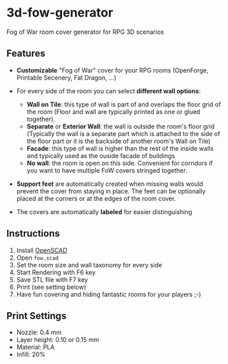 # 3d-fow-generator
Fog of War room cover generator for RPG 3D scenarios

## Features
- **Customizable** "Fog of War" cover for your RPG rooms (OpenForge, Printable Secenery, Fat Dragon, ...)

- For every side of the room you can select **different wall options**:
 
	- **Wall on Tile**: this type of wall is part of and overlaps the floor grid of the room (Floor and wall are typically printed as one or glued together).
	- **Separate** or **Exterior Wall**: the wall is outside the room's floor grid (Typically the wall is a separate part which is attached to the side of the floor part or it is the backside of another room's Wall on Tile)
	- **Facade**: this type of wall is higher than the rest of the inside walls and typically used as the ouside facade of buildings
	- **No wall**: the room is open on this side. Convenient for corridors if you want to have multiple FoW covers stringed together.

- **Support feet** are automatically created when missing walls would prevent the cover from staying in place. The feet can be optionally placed at the corners or at the edges of the room cover.

- The covers are automatically **labeled** for easier distinguishing

## Instructions
1. Install [OpenSCAD](https://openscad.org/)
2. Open `fow.scad`
3. Set the room size and wall taxonomy for every side
4. Start Rendering with F6 key
5. Save STL file with F7 key
6. Print (see setting below)
7. Have fun covering and hiding fantastic rooms for your players ;-)

## Print Settings
- Nozzle: 0.4 mm
- Layer height: 0.10 or 0.15 mm
- Material: PLA
- Infill: 20%
